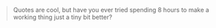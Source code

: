> Quotes are cool, but have you ever tried spending 8 hours to make a working thing just a tiny bit better?
